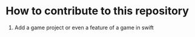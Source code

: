 # How to contribute to this repository

1. Add a game project or even a feature of a game in swift

